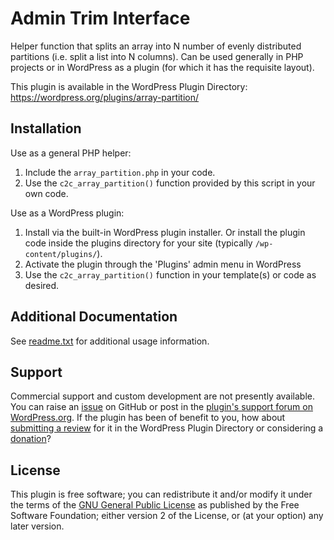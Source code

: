 # Admin Trim Interface

Helper function that splits an array into N number of evenly distributed partitions (i.e. split a list into N columns). Can be used generally in PHP projects or in WordPress as a plugin (for which it has the requisite layout).

This plugin is available in the WordPress Plugin Directory: https://wordpress.org/plugins/array-partition/


## Installation

Use as a general PHP helper:

1. Include the `array_partition.php` in your code.
2. Use the `c2c_array_partition()` function provided by this script in your own code.

Use as a WordPress plugin:

1. Install via the built-in WordPress plugin installer. Or install the plugin code inside the plugins directory for your site (typically `/wp-content/plugins/`).
2. Activate the plugin through the 'Plugins' admin menu in WordPress
3. Use the `c2c_array_partition()` function in your template(s) or code as desired.


## Additional Documentation

See [readme.txt](https://github.com/coffee2code/array-partition/blob/master/readme.txt) for additional usage information.


## Support

Commercial support and custom development are not presently available. You can raise an [issue](https://github.com/coffee2code/array-partition/issues) on GitHub or post in the [plugin's support forum on WordPress.org](https://wordpress.org/support/plugin/array-partition/). If the plugin has been of benefit to you, how about [submitting a review](https://wordpress.org/support/plugin/array-partition/reviews/) for it in the WordPress Plugin Directory or considering a [donation](https://www.paypal.com/cgi-bin/webscr?cmd=_s-xclick&hosted_button_id=6ARCFJ9TX3522)?


## License

This plugin is free software; you can redistribute it and/or modify it under the terms of the [GNU General Public License](http://www.gnu.org/licenses/gpl-2.0.html) as published by the Free Software Foundation; either version 2 of the License, or (at your option) any later version.